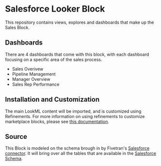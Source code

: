 # Salesforce Looker Block

This repository contains views, explores and dashboards that make up the Sales Block.

## Dashboards
There are 4 dashboards that come with this block, with each dashboard focusing on a specific area of the sales process.
- Sales Overivew
- Pipeline Management
- Manager Overview
- Sales Rep Performance

## Installation and Customization


The main LookML content will be imported, and is customized using Refinements. For more information on using refinements to customize marketplace blocks, please see [this documentation](https://docs.looker.com/data-modeling/marketplace/customize-blocks).

## Source
This Block is modeled on the schema brough in by Fivetran's [Salesforce connector](https://fivetran.com/docs/applications/salesforce). It will bring over all the tables that are available in the [Salesforce Schema](https://developer.salesforce.com/docs/atlas.en-us.api.meta/api/data_model.htm).
